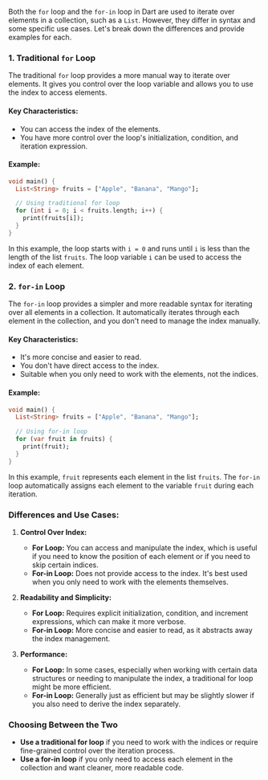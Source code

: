 Both the `for` loop and the `for-in` loop in Dart are used to iterate over elements in a collection, such as a `List`. However, they differ in syntax and some specific use cases. Let's break down the differences and provide examples for each.

### 1. **Traditional `for` Loop**

The traditional `for` loop provides a more manual way to iterate over elements. It gives you control over the loop variable and allows you to use the index to access elements.

#### Key Characteristics:

- You can access the index of the elements.
- You have more control over the loop's initialization, condition, and iteration expression.

#### Example:

```dart
void main() {
  List<String> fruits = ["Apple", "Banana", "Mango"];

  // Using traditional for loop
  for (int i = 0; i < fruits.length; i++) {
    print(fruits[i]);
  }
}
```

In this example, the loop starts with `i = 0` and runs until `i` is less than the length of the list `fruits`. The loop variable `i` can be used to access the index of each element.

### 2. **`for-in` Loop**

The `for-in` loop provides a simpler and more readable syntax for iterating over all elements in a collection. It automatically iterates through each element in the collection, and you don't need to manage the index manually.

#### Key Characteristics:

- It's more concise and easier to read.
- You don't have direct access to the index.
- Suitable when you only need to work with the elements, not the indices.

#### Example:

```dart
void main() {
  List<String> fruits = ["Apple", "Banana", "Mango"];

  // Using for-in loop
  for (var fruit in fruits) {
    print(fruit);
  }
}
```

In this example, `fruit` represents each element in the list `fruits`. The `for-in` loop automatically assigns each element to the variable `fruit` during each iteration.

### Differences and Use Cases:

1. **Control Over Index:**

   - **For Loop:** You can access and manipulate the index, which is useful if you need to know the position of each element or if you need to skip certain indices.
   - **For-in Loop:** Does not provide access to the index. It's best used when you only need to work with the elements themselves.
2. **Readability and Simplicity:**

   - **For Loop:** Requires explicit initialization, condition, and increment expressions, which can make it more verbose.
   - **For-in Loop:** More concise and easier to read, as it abstracts away the index management.
3. **Performance:**

   - **For Loop:** In some cases, especially when working with certain data structures or needing to manipulate the index, a traditional for loop might be more efficient.
   - **For-in Loop:** Generally just as efficient but may be slightly slower if you also need to derive the index separately.

### Choosing Between the Two

- **Use a traditional for loop** if you need to work with the indices or require fine-grained control over the iteration process.
- **Use a for-in loop** if you only need to access each element in the collection and want cleaner, more readable code.
